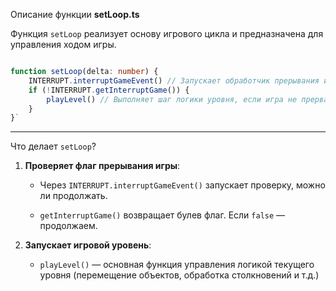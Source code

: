 Описание функции **setLoop.ts**

Функция `setLoop` реализует основу игрового цикла и предназначена для управления ходом игры.

```ts

function setLoop(delta: number) {   
	INTERRUPT.interruptGameEvent() // Запускает обработчик прерывания игры    
	if (!INTERRUPT.getInterruptGame()) {     
		playLevel() // Выполняет шаг логики уровня, если игра не прервана
	}    
}`
```
---

Что делает `setLoop`?

1. **Проверяет флаг прерывания игры**:
    
    - Через `INTERRUPT.interruptGameEvent()` запускает проверку, можно ли продолжать.
        
    - `getInterruptGame()` возвращает булев флаг. Если `false` — продолжаем.
        
2. **Запускает игровой уровень**:
    
    - `playLevel()` — основная функция управления логикой текущего уровня (перемещение объектов, обработка столкновений и т.д.)
        
